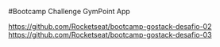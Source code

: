 #Bootcamp Challenge GymPoint App

https://github.com/Rocketseat/bootcamp-gostack-desafio-02
https://github.com/Rocketseat/bootcamp-gostack-desafio-03
